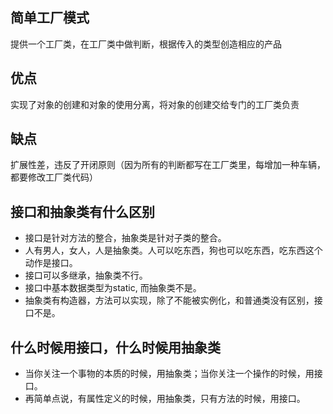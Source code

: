 ## 简单工厂模式
提供一个工厂类，在工厂类中做判断，根据传入的类型创造相应的产品

## 优点
实现了对象的创建和对象的使用分离，将对象的创建交给专门的工厂类负责

## 缺点
扩展性差，违反了开闭原则（因为所有的判断都写在工厂类里，每增加一种车辆，都要修改工厂类代码）



## 接口和抽象类有什么区别
- 接口是针对方法的整合，抽象类是针对子类的整合。
- 人有男人，女人，人是抽象类。人可以吃东西，狗也可以吃东西，吃东西这个动作是接口。
- 接口可以多继承，抽象类不行。
- 接口中基本数据类型为static, 而抽象类不是。
- 抽象类有构造器，方法可以实现，除了不能被实例化，和普通类没有区别，接口不是。

## 什么时候用接口，什么时候用抽象类
- 当你关注一个事物的本质的时候，用抽象类；当你关注一个操作的时候，用接口。
- 再简单点说，有属性定义的时候，用抽象类，只有方法的时候，用接口。